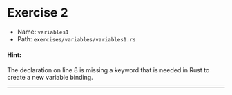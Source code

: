 # Exercise 2

- Name: ```variables1```
- Path: ```exercises/variables/variables1.rs```
#### Hint: 

The declaration on line 8 is missing a keyword that is needed in Rust
to create a new variable binding.


---




